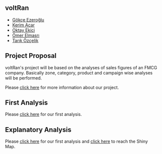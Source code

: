 
## voltRan

* [Gökçe Ezeroğlu](https://mef-bda503.github.io/pj18-gokceezeroglu/)
* [Kerim Acar](https://mef-bda503.github.io/pj18-mkerimacar/)
* [Oktay Ekici](https://mef-bda503.github.io/pj18-oktayekici/)
* [Ömer Elmasrı](https://mef-bda503.github.io/pj18-elmasriomer/)
* [Tarık Özçelik](https://mef-bda503.github.io/pj18-TarikOzcelik81/)

## Project Proposal
voltRan's project will be based on the analyses of sales figures of an FMCG company. Basically zone, category, product and campaign wise analyses will be performed.

Please [click here](https://mef-bda503.github.io/gpj18-voltran/voltran.html) for more information about our project.

## First Analysis
Please [click here](https://mef-bda503.github.io/gpj18-voltran/VoltRan_group_project.html) for our first analysis.

## Explanatory Analysis
Please [click here](https://mef-bda503.github.io/gpj18-voltran/VoltRan_group_project_final.html) for our first analysis and  [click here](https://mef-bda503.github.io/gpj18-voltran/shiny_map.R) to reach the Shiny Map.
